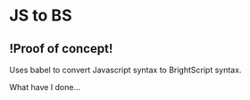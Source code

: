 # JS to BS

## !Proof of concept!

Uses babel to convert Javascript syntax to BrightScript syntax.

What have I done...
